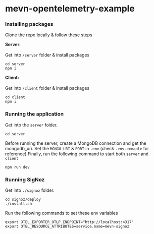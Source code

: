 # mevn-opentelemetry-example

### Installing packages
Clone the repo locally & follow these steps

**Server**:
</br>
</br>
Get into `/server` folder & install packages

```
cd server
npm i

```

**Client:**
</br>
</br>
Get into `/client` folder & install packages

```
cd client
npm i

```

### Running the application
Get into the `server` folder.

```
cd server

```

Before running the server, create a MongoDB connection and get the mongodb_uri. 
Set the `MONGO_URI` & `PORT` in `.env` (check `.env.exmaple` for reference)
Finally, run the following command to start both `server` and `client`

```
npm run dev

```

### Running SigNoz
Get into `./signoz` folder.

```
cd signoz/deploy
./install.sh

```

Run the following commands to set these env variables

```
export OTEL_EXPORTER_OTLP_ENDPOINT="http://localhost:4317"
export OTEL_RESOURCE_ATTRIBUTES=service.name=mevn-signoz

```
